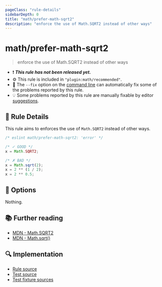 ```yaml
---
pageClass: "rule-details"
sidebarDepth: 0
title: "math/prefer-math-sqrt2"
description: "enforce the use of Math.SQRT2 instead of other ways"
---
```


# math/prefer-math-sqrt2

> enforce the use of Math.SQRT2 instead of other ways

- :exclamation: <badge text="This rule has not been released yet." vertical="middle" type="error"> **_This rule has not been released yet._** </badge>
- :gear: This rule is included in `"plugin:math/recommended"`.
- :wrench: The `--fix` option on the [command line](https://eslint.org/docs/user-guide/command-line-interface#fixing-problems) can automatically fix some of the problems reported by this rule.
- :bulb: Some problems reported by this rule are manually fixable by editor [suggestions](https://eslint.org/docs/developer-guide/working-with-rules#providing-suggestions).

## :book: Rule Details

This rule aims to enforces the use of `Math.SQRT2` instead of other ways.

<eslint-code-block fix>

<!-- eslint-skip -->

```js
/* eslint math/prefer-math-sqrt2: 'error' */

/* ✓ GOOD */
x = Math.SQRT2;

/* ✗ BAD */
x = Math.sqrt(2);
x = 2 ** (1 / 2);
x = 2 ** 0.5;
```

</eslint-code-block>

## :wrench: Options

Nothing.

## :books: Further reading

- [MDN - Math.SQRT2](https://developer.mozilla.org/en-US/docs/Web/JavaScript/Reference/Global_Objects/Math/SQRT2)
- [MDN - Math.sqrt()](https://developer.mozilla.org/en-US/docs/Web/JavaScript/Reference/Global_Objects/Math/sqrt)

## :mag: Implementation

- [Rule source](https://github.com/ota-meshi/eslint-plugin-math/blob/main/src/rules/prefer-math-sqrt2.ts)
- [Test source](https://github.com/ota-meshi/eslint-plugin-math/blob/main/tests/src/rules/prefer-math-sqrt2.ts)
- [Test fixture sources](https://github.com/ota-meshi/eslint-plugin-math/tree/main/tests/fixtures/rules/prefer-math-sqrt2)
